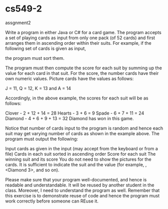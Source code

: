 cs549-2
=======

assgnment2

Write a program in either Java or C# for a card game. The program accepts a set of playing cards as input from only one pack (of 52 cards) and first arranges them in ascending order within their suits. For example, if the following set of cards is given as input,

the program must sort them.

The program must then compute the score for each suit by summing up the value for each card in that suit. For the score, the number cards have their own numeric values. Picture cards have the values as follows:

J = 11, Q = 12, K = 13 and A = 14

Accordingly, in the above example, the scores for each suit will be as follows:

Clover - 2 + 12 + 14 = 28
Hearts - 3 + 6 = 9
Spade - 6 + 7 + 11 = 24
Diamond - 4 + 6 + 9 + 13 = 32
Diamond has won in this game.

Notice that number of cards input to the program is random and hence each suit may get varying number of cards as shown in the example above. The program must output the following:

Input cards as given in the input (may accept from the keyboard or from a file)
Cards in each suit sorted in ascending order
Score for each suit
The winning suit and its score
You do not need to show the pictures for the cards. It is sufficient to indicate the suit and the value (for example, <Spade Q>, <Diamond 3>, and so on).

Please make sure that your program well-documented, and hence is readable and understandable. It will be reused by another student in the class. Moreover, I need to understand the program as well. Remember that this exercise is to demonstrate reuse of code and hence the program must work correctly before someone can REuse it.
